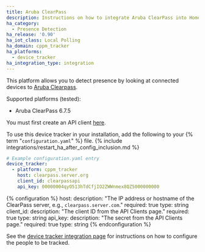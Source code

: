 ```yaml
---
title: Aruba ClearPass
description: Instructions on how to integrate Aruba ClearPass into Home Assistant.
ha_category:
  - Presence Detection
ha_release: '0.90'
ha_iot_class: Local Polling
ha_domain: cppm_tracker
ha_platforms:
  - device_tracker
ha_integration_type: integration
---
```


This platform allows you to detect presence by looking at connected devices to [Aruba Clearpass](https://www.arubanetworks.com/products/security/network-access-control/).

Supported platforms (tested):

- Aruba ClearPass 6.7.5

<div class='note warning'>

You must first create an API client [here](https://www.arubanetworks.com/techdocs/ClearPass/6.6/Guest/Content/AdministrationTasks1/CreateEditAPIclient.htm).

</div>

To use this device tracker in your installation, add the following to your {% term "`configuration.yaml`" %} file.
{% include integrations/restart_ha_after_config_inclusion.md %}

```yaml
# Example configuration.yaml entry
device_tracker:
  - platform: cppm_tracker
    host: clearpass.server.org
    client_id: clearpassapi
    api_key: 00000004qyO513hTdCfjIO2ZWWnmex8QZ5000000000
```

{% configuration %}
host:
  description: "The IP address or hostname of the ClearPass server, e.g., `clearpass.server.com`."
  required: true
  type: string
client_id:
  description: "The client ID from the API Clients page."
  required: true
  type: string
api_key:
  description: "The secret from the API Clients page."
  required: true
  type: string
{% endconfiguration %}

See the [device tracker integration page](/integrations/device_tracker/) for instructions on how to configure the people to be tracked.
